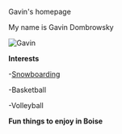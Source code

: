 
Gavin's homepage

My name is Gavin Dombrowsky

![Gavin]("C:\Users\gavin\Downloads\IMG_1566.jpeg")

**Interests**

-[Snowboarding](https://bogusbasin.org)

-Basketball

-Volleyball

**Fun things to enjoy in Boise**
